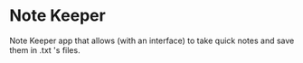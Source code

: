 # Note Keeper
Note Keeper app that allows (with an interface) to take quick notes and save them in .txt 's files.
